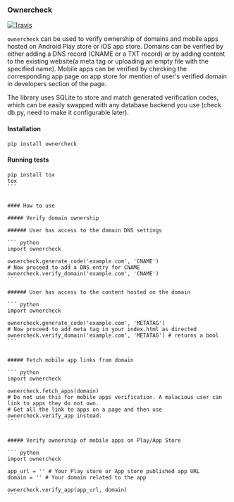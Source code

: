 ### Ownercheck

[![Travis](https://img.shields.io/travis/FallibleInc/ownercheck.svg?maxAge=2592000)](https://github.com/FallibleInc/ownercheck)

`ownercheck` can be used to verify ownership of domains and mobile apps hosted on Android Play store or iOS app store. Domains can be verified by either adding a DNS record (CNAME or a TXT record) or by adding content to the existing website(a meta tag or uploading an empty file with the specified name). Mobile apps can be verified by checking the corresponding app page on app store for mention of user's verified domain in developers section of the page. 

The library uses SQLite to store and match generated verification codes, which can be easily swapped with any database backend you use (check db.py, need to make it configurable later).

#### Installation

``` bash
pip install ownercheck
````

#### Running tests

````
pip install tox 
tox
```


#### How to use

##### Verify domain ownership

###### User has access to the domain DNS settings

``` python
import ownercheck

ownercheck.generate_code('example.com', 'CNAME') 
# Now proceed to add a DNS entry for CNAME
ownercheck.verify_domain('example.com', 'CNAME')
```

###### User has access to the content hosted on the domain

``` python
import ownercheck

ownercheck.generate_code('example.com', 'METATAG') 
# Now proceed to add meta tag in your index.html as directed
ownercheck.verify_domain('example.com', 'METATAG') # returns a bool
```


##### Fetch mobile app links from domain

``` python
import ownercheck

ownercheck.fetch_apps(domain) 
# Do not use this for mobile apps verification. A malacious user can link to apps they do not own.
# Get all the link to apps on a page and then use ownercheck.verify_app instead.
```


##### Verify ownership of mobile apps on Play/App Store 

``` python
import ownercheck

app_url = '' # Your Play store or App store published app URL    
domain = '' # Your domain related to the app    

ownercheck.verify_app(app_url, domain)
```

